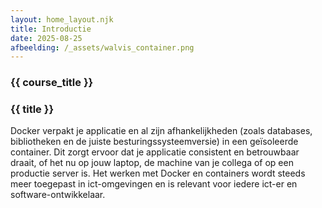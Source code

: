 ```yaml
---
layout: home_layout.njk
title: Introductie
date: 2025-08-25
afbeelding: /_assets/walvis_container.png
---
```


### {{ course_title }}
### {{ title }}

Docker verpakt je applicatie en al zijn afhankelijkheden (zoals databases, bibliotheken en de juiste besturingssysteemversie) in een geïsoleerde container. Dit zorgt ervoor dat je applicatie consistent en betrouwbaar draait, of het nu op jouw laptop, de machine van je collega of op een productie server is.
Het werken met Docker en containers wordt steeds meer toegepast in ict-omgevingen en is relevant voor iedere ict-er en software-ontwikkelaar.
